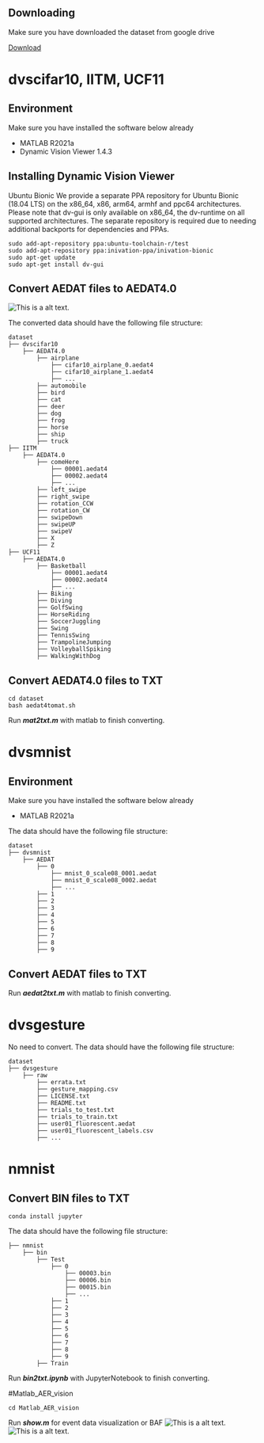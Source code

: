 ## Downloading
Make sure you have downloaded the dataset from google drive

[Download](https://drive.google.com/drive/folders/18uZjMU5_N_V3G-XuS8IVA5NSAHMheTsW?usp=sharing)

# dvscifar10, IITM, UCF11
## Environment
Make sure you have installed the software below already 
* MATLAB R2021a
* Dynamic Vision Viewer 1.4.3

## Installing Dynamic Vision Viewer
Ubuntu Bionic
We provide a separate PPA repository for Ubuntu Bionic (18.04 LTS) on the x86_64, x86, arm64, armhf and ppc64 architectures. Please note that dv-gui is only available on x86_64, the dv-runtime on all supported architectures. The separate repository is required due to needing additional backports for dependencies and PPAs.
```
sudo add-apt-repository ppa:ubuntu-toolchain-r/test
sudo add-apt-repository ppa:inivation-ppa/inivation-bionic
sudo apt-get update
sudo apt-get install dv-gui
```

## Convert AEDAT files to AEDAT4.0

![This is a alt text.](/image/image0.png "AEDATtoAEDAT4.0.")

The converted data should have the following file structure:
```
dataset
├── dvscifar10
    ├── AEDAT4.0
        ├── airplane
            ├── cifar10_airplane_0.aedat4
            ├── cifar10_airplane_1.aedat4
            ├── ...
        ├── automobile
        ├── bird
        ├── cat
        ├── deer
        ├── dog
        ├── frog
        ├── horse
        ├── ship
        ├── truck
├── IITM
    ├── AEDAT4.0
        ├── comeHere
            ├── 00001.aedat4
            ├── 00002.aedat4
            ├── ...
        ├── left_swipe
        ├── right_swipe
        ├── rotation_CCW
        ├── rotation_CW
        ├── swipeDown
        ├── swipeUP
        ├── swipeV
        ├── X
        ├── Z
├── UCF11
    ├── AEDAT4.0
        ├── Basketball
            ├── 00001.aedat4
            ├── 00002.aedat4
            ├── ...
        ├── Biking
        ├── Diving
        ├── GolfSwing
        ├── HorseRiding
        ├── SoccerJuggling
        ├── Swing
        ├── TennisSwing
        ├── TrampolineJumping
        ├── VolleyballSpiking
        ├── WalkingWithDog        
```
## Convert AEDAT4.0 files to TXT
```
cd dataset
bash aedat4tomat.sh
```
Run ***mat2txt.m*** with matlab to finish converting.

# dvsmnist
## Environment
Make sure you have installed the software below already 
* MATLAB R2021a

The data should have the following file structure:
```
dataset
├── dvsmnist
    ├── AEDAT
        ├── 0
            ├── mnist_0_scale08_0001.aedat
            ├── mnist_0_scale08_0002.aedat
            ├── ...
        ├── 1
        ├── 2
        ├── 3
        ├── 4
        ├── 5
        ├── 6
        ├── 7
        ├── 8
        ├── 9
```
## Convert AEDAT files to TXT
Run ***aedat2txt.m*** with matlab to finish converting.

# dvsgesture
No need to convert.
The data should have the following file structure:
```
dataset
├── dvsgesture
    ├── raw
        ├── errata.txt
        ├── gesture_mapping.csv
        ├── LICENSE.txt
        ├── README.txt
        ├── trials_to_test.txt
        ├── trials_to_train.txt
        ├── user01_fluorescent.aedat
        ├── user01_fluorescent_labels.csv
        ├── ...
```
# nmnist
## Convert BIN files to TXT

```
conda install jupyter
```

The data should have the following file structure:
```
├── nmnist
    ├── bin
        ├── Test
            ├── 0
                ├── 00003.bin
                ├── 00006.bin
                ├── 00015.bin
                ├── ...
            ├── 1
            ├── 2
            ├── 3
            ├── 4
            ├── 5
            ├── 6
            ├── 7
            ├── 8
            ├── 9
        ├── Train
```
Run ***bin2txt.ipynb*** with JupyterNotebook to finish converting.

#Matlab_AER_vision
```
cd Matlab_AER_vision
```
Run ***show.m*** for event data visualization or BAF
![This is a alt text.](/image/image1.png "This is a 2D image.")
![This is a alt text.](/image/image2.png "This is a 3D image.")
